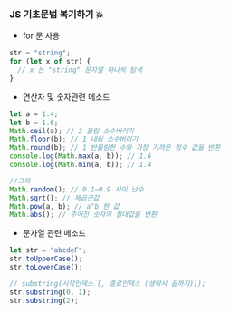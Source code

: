 ### JS 기초문법 복기하기 💥

- for 문 사용

```js
str = "string";
for (let x of str) {
  // x 는 "string" 문자열 하나씩 탐색
}
```

- 연산자 및 숫자관련 메소드

```js
let a = 1.4;
let b = 1.6;
Math.ceil(a); // 2 올림 소수버리기
Math.floor(b); // 1 내림 소수버리기
Math.round(b); // 1 반올림한 수와 가장 가까운 정수 값을 반환
console.log(Math.max(a, b)); // 1.6
console.log(Math.min(a, b)); // 1.4

//그외
Math.random(); // 0.1~0.9 사이 난수
Math.sqrt(); // 제곱근값
Math.pow(a, b); // a^b 한 값
Math.abs(); // 주어진 숫자의 절대값을 반환
```

- 문자열 관련 메소드

```js
let str = "abcdeF";
str.toUpperCase();
str.toLowerCase();

// substring(시작인덱스 [, 종료인덱스 (생략시 끝까지)]);
str.substring(0, 1);
str.substring(2);
```
